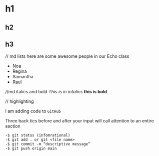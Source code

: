 # h1
## h2
## h3

// md lists
here are some awesome people in our Echo class
- Noa
- Regina
- Samantha
- Raul

//md italics and bold
*This is in intalics*
**this is bold**

// highlighting

I am adding code to `GitHub`

Three back tics before and after your input will call attention to an entire section

```
-$ git status (infomrational)
-$ git add . or git <file name>
-$ git commit -m “descriptive message”
-$ git push origin main
```
